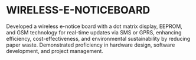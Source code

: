 # WIRELESS-E-NOTICEBOARD
Developed a wireless e-notice board with a dot matrix display, EEPROM, and GSM technology for real-time updates via SMS or GPRS, enhancing efficiency, cost-effectiveness, and environmental sustainability by reducing paper waste. Demonstrated proficiency in hardware design, software development, and project management.
